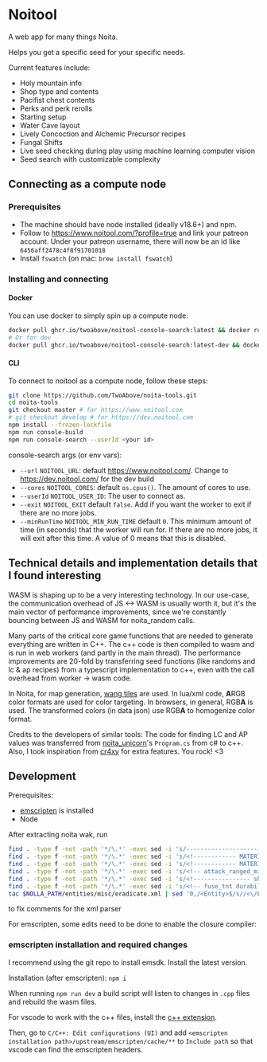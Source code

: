 # Noitool

A web app for many things Noita.

Helps you get a specific seed for your specific needs.

Current features include:

- Holy mountain info
- Shop type and contents
- Pacifist chest contents
- Perks and perk rerolls
- Starting setup
- Water Cave layout
- Lively Concoction and Alchemic Precursor recipes
- Fungal Shifts
- Live seed checking during play using machine learning computer vision
- Seed search with customizable complexity

## Connecting as a compute node

### Prerequisites

- The machine should have node installed (ideally v18.6+) and npm.
- Follow to <https://www.noitool.com/?profile=true> and link your patreon account. Under your patreon username, there will now be an id like `6456aff2478c4f8f91701018`
- Install `fswatch` (on mac: `brew install fswatch`)

### Installing and connecting

#### Docker

You can use docker to simply spin up a compute node:

```bash
docker pull ghcr.io/twoabove/noitool-console-search:latest && docker run -it ghcr.io/twoabove/noitool-console-search:latest --userId xxx
# Or for dev
docker pull ghcr.io/twoabove/noitool-console-search:latest-dev && docker run -it ghcr.io/twoabove/noitool-console-search:latest-dev --userId xxx --url https://dev.noitool.com/
```

#### CLI

To connect to noitool as a compute node, follow these steps:

```bash
git clone https://github.com/TwoAbove/noita-tools.git
cd noita-tools
git checkout master # for https://www.noitool.com
# git checkout develop # for https://dev.noitool.com
npm install --frozen-lockfile
npm run console-build
npm run console-search --userId <your id>
```

console-search args (or env vars):

- `--url` `NOITOOL_URL`: default <https://www.noitool.com/>. Change to <https://dev.noitool.com/> for the dev build
- `--cores` `NOITOOL_CORES`: default `os.cpus()`. The amount of cores to use.
- `--userId` `NOITOOL_USER_ID`: The user to connect as.
- `--exit` `NOITOOL_EXIT` default `false`. Add if you want the worker to exit if there are no more jobs.
- `--minRunTime` `NOITOOL_MIN_RUN_TIME` default `0`. This minimum amount of time (in seconds) that the worker will run for. If there are no more jobs, it will exit after this time. A value of 0 means that this is disabled.

## Technical details and implementation details that I found interesting

WASM is shaping up to be a very interesting technology. In our use-case, the communication overhead of JS <-> WASM is usually worth it,
but it's the main vector of performance improvements, since we're constantly bouncing between JS and WASM for noita_random calls.

Many parts of the critical core game functions that are needed to generate everything are written in C++.
The c++ code is then compiled to wasm and is run in web workers (and partly in the main thread).
The performance improvements are 20-fold by transferring seed functions (like randoms and lc & ap recipes) from a typescript implementation to c++, even with the call overhead from worker -> wasm code.

In Noita, for map generation, [wang tiles](https://github.com/nothings/stb/blob/master/stb_herringbone_wang_tile.h) are used. In lua/xml code, **A**RGB color formats are used for color targeting. In browsers, in general, RGB**A** is used. The transformed colors (in data json) use RGB**A** to homogenize color format.

Credits to the developers of similar tools:
The code for finding LC and AP values was transferred from [noita_unicorn](https://github.com/SaphireLattice/noita_unicorn)'s `Program.cs` from c# to c++.
Also, I took inspiration from [cr4xy](https://cr4xy.dev/noita/) for extra features. You rock! <3

## Development

Prerequisites:

- [emscripten](https://emscripten.org/docs/getting_started/downloads.html) is installed
- Node

After extracting noita wak, run

```sh
find . -type f -not -path '*/\.*' -exec sed -i 's/----------------------//g' {} +;
find . -type f -not -path '*/\.*' -exec sed -i 's/<!------------ MATERIALS -------------------->/<!-- MATERIALS -->/g' {} +;
find . -type f -not -path '*/\.*' -exec sed -i 's/<!------------ MATERIALS ------------------ -->/<!-- MATERIALS -->/g' {} +;
find . -type f -not -path '*/\.*' -exec sed -i 's/<!-- attack_ranged_min_distance="60" -->//g' {} +;
find . -type f -not -path '*/\.*' -exec sed -i 's/<!---------------- shield ---------------- -->//g' {} +;
find . -type f -not -path '*/\.*' -exec sed -i 's/<!-- fuse_tnt durability is 11 so this is capable of destroying it -->//g' {} +;
tac $NOLLA_PATH/entities/misc/eradicate.xml | sed '0,/<Entity>$/s//<\/Entity>/' | tac >$NOLLA_PATH/entities/misc/eradicate.xml;
```

to fix comments for the xml parser

For emscripten, some edits need to be done to enable the closure compiler:

### emscripten installation and required changes

I recommend using the git repo to install emsdk. Install the latest version.

Installation (after emscripten): `npm i`

When running `npm run dev` a build script will listen to changes in `.cpp` files and rebuild the wasm files.

For vscode to work with the c++ files, install the [c++ extension](https://marketplace.visualstudio.com/items?itemName=ms-vscode.cpptools).

Then, go to `C/C++: Edit configurations (UI)` and add `<emscripten installation path>/upstream/emscripten/cache/**` to `Include path` so that vscode can find the emscripten headers.
